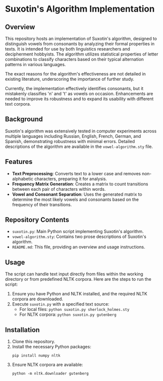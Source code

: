 # Suxotin's Algorithm Implementation

## Overview
This repository hosts an implementation of Suxotin's algorithm, designed to distinguish vowels from consonants by analyzing their formal properties in texts. It is intended for use by both linguistics researchers and decipherment hobbyists. The algorithm utilizes statistical properties of letter combinations to classify characters based on their typical alternation patterns in various languages.

The exact reasons for the algorithm's effectiveness are not detailed in existing literature, underscoring the importance of further study.

Currently, the implementation effectively identifies consonants, but it mistakenly classifies 'n' and 't' as vowels on occasion. Enhancements are needed to improve its robustness and to expand its usability with different text corpora.

## Background
Suxotin's algorithm was extensively tested in computer experiments across multiple languages including Russian, English, French, German, and Spanish, demonstrating robustness with minimal errors. Detailed descriptions of the algorithm are available in the `vowel-algorithm.sty` file.

## Features
- **Text Preprocessing**: Converts text to a lower case and removes non-alphabetic characters, preparing it for analysis.
- **Frequency Matrix Generation**: Creates a matrix to count transitions between each pair of characters within words.
- **Vowel and Consonant Separation**: Uses the generated matrix to determine the most likely vowels and consonants based on the frequency of their transitions.

## Repository Contents
- `suxotin.py`: Main Python script implementing Suxotin's algorithm.
- `vowel-algorithm.sty`: Contains two prose descriptions of Suxotin's algorithm.
- `README.md`: This file, providing an overview and usage instructions.

## Usage
The script can handle text input directly from files within the working directory or from predefined NLTK corpora. Here are the steps to run the script:
1. Ensure you have Python and NLTK installed, and the required NLTK corpora are downloaded.
2. Execute `suxotin.py` with a specified text source:
   - For local files: `python suxotin.py sherlock_holmes.sty`
   - For NLTK corpora: `python suxotin.py gutenberg`

## Installation
1. Clone this repository.
2. Install the necessary Python packages:
   ```
   pip install numpy nltk
   ```
3. Ensure NLTK corpora are available:
   ```
   python -m nltk.downloader gutenberg
   ```
